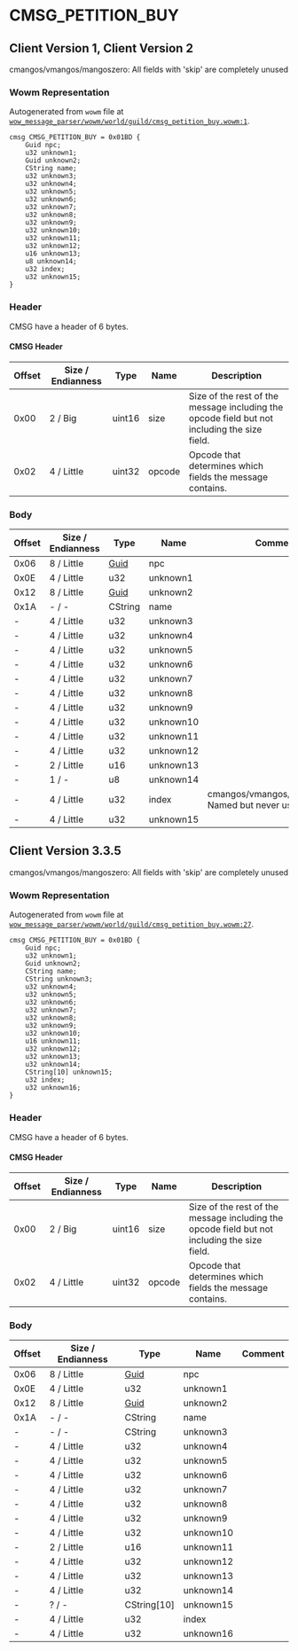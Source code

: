 # CMSG_PETITION_BUY

## Client Version 1, Client Version 2

cmangos/vmangos/mangoszero: All fields with 'skip' are completely unused

### Wowm Representation

Autogenerated from `wowm` file at [`wow_message_parser/wowm/world/guild/cmsg_petition_buy.wowm:1`](https://github.com/gtker/wow_messages/tree/main/wow_message_parser/wowm/world/guild/cmsg_petition_buy.wowm#L1).
```rust,ignore
cmsg CMSG_PETITION_BUY = 0x01BD {
    Guid npc;
    u32 unknown1;
    Guid unknown2;
    CString name;
    u32 unknown3;
    u32 unknown4;
    u32 unknown5;
    u32 unknown6;
    u32 unknown7;
    u32 unknown8;
    u32 unknown9;
    u32 unknown10;
    u32 unknown11;
    u32 unknown12;
    u16 unknown13;
    u8 unknown14;
    u32 index;
    u32 unknown15;
}
```
### Header

CMSG have a header of 6 bytes.

#### CMSG Header

| Offset | Size / Endianness | Type   | Name   | Description |
| ------ | ----------------- | ------ | ------ | ----------- |
| 0x00   | 2 / Big           | uint16 | size   | Size of the rest of the message including the opcode field but not including the size field.|
| 0x02   | 4 / Little        | uint32 | opcode | Opcode that determines which fields the message contains.|

### Body

| Offset | Size / Endianness | Type | Name | Comment |
| ------ | ----------------- | ---- | ---- | ------- |
| 0x06 | 8 / Little | [Guid](../types/packed-guid.md) | npc |  |
| 0x0E | 4 / Little | u32 | unknown1 |  |
| 0x12 | 8 / Little | [Guid](../types/packed-guid.md) | unknown2 |  |
| 0x1A | - / - | CString | name |  |
| - | 4 / Little | u32 | unknown3 |  |
| - | 4 / Little | u32 | unknown4 |  |
| - | 4 / Little | u32 | unknown5 |  |
| - | 4 / Little | u32 | unknown6 |  |
| - | 4 / Little | u32 | unknown7 |  |
| - | 4 / Little | u32 | unknown8 |  |
| - | 4 / Little | u32 | unknown9 |  |
| - | 4 / Little | u32 | unknown10 |  |
| - | 4 / Little | u32 | unknown11 |  |
| - | 4 / Little | u32 | unknown12 |  |
| - | 2 / Little | u16 | unknown13 |  |
| - | 1 / - | u8 | unknown14 |  |
| - | 4 / Little | u32 | index | cmangos/vmangos/mangoszero: Named but never used |
| - | 4 / Little | u32 | unknown15 |  |

## Client Version 3.3.5

cmangos/vmangos/mangoszero: All fields with 'skip' are completely unused

### Wowm Representation

Autogenerated from `wowm` file at [`wow_message_parser/wowm/world/guild/cmsg_petition_buy.wowm:27`](https://github.com/gtker/wow_messages/tree/main/wow_message_parser/wowm/world/guild/cmsg_petition_buy.wowm#L27).
```rust,ignore
cmsg CMSG_PETITION_BUY = 0x01BD {
    Guid npc;
    u32 unknown1;
    Guid unknown2;
    CString name;
    CString unknown3;
    u32 unknown4;
    u32 unknown5;
    u32 unknown6;
    u32 unknown7;
    u32 unknown8;
    u32 unknown9;
    u32 unknown10;
    u16 unknown11;
    u32 unknown12;
    u32 unknown13;
    u32 unknown14;
    CString[10] unknown15;
    u32 index;
    u32 unknown16;
}
```
### Header

CMSG have a header of 6 bytes.

#### CMSG Header

| Offset | Size / Endianness | Type   | Name   | Description |
| ------ | ----------------- | ------ | ------ | ----------- |
| 0x00   | 2 / Big           | uint16 | size   | Size of the rest of the message including the opcode field but not including the size field.|
| 0x02   | 4 / Little        | uint32 | opcode | Opcode that determines which fields the message contains.|

### Body

| Offset | Size / Endianness | Type | Name | Comment |
| ------ | ----------------- | ---- | ---- | ------- |
| 0x06 | 8 / Little | [Guid](../types/packed-guid.md) | npc |  |
| 0x0E | 4 / Little | u32 | unknown1 |  |
| 0x12 | 8 / Little | [Guid](../types/packed-guid.md) | unknown2 |  |
| 0x1A | - / - | CString | name |  |
| - | - / - | CString | unknown3 |  |
| - | 4 / Little | u32 | unknown4 |  |
| - | 4 / Little | u32 | unknown5 |  |
| - | 4 / Little | u32 | unknown6 |  |
| - | 4 / Little | u32 | unknown7 |  |
| - | 4 / Little | u32 | unknown8 |  |
| - | 4 / Little | u32 | unknown9 |  |
| - | 4 / Little | u32 | unknown10 |  |
| - | 2 / Little | u16 | unknown11 |  |
| - | 4 / Little | u32 | unknown12 |  |
| - | 4 / Little | u32 | unknown13 |  |
| - | 4 / Little | u32 | unknown14 |  |
| - | ? / - | CString[10] | unknown15 |  |
| - | 4 / Little | u32 | index |  |
| - | 4 / Little | u32 | unknown16 |  |

